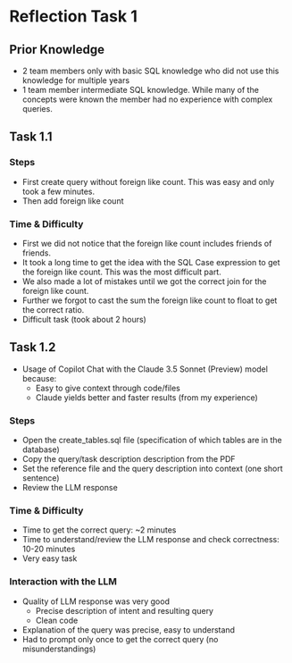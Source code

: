 # Reflection Task 1

## Prior Knowledge

- 2 team members only with basic SQL knowledge who did not use this knowledge for multiple years
- 1 team member intermediate SQL knowledge. While many of the concepts were known the member had no experience with complex queries.

## Task 1.1

### Steps

- First create query without foreign like count. This was easy and only took a few minutes.
- Then add foreign like count

### Time & Difficulty

- First we did not notice that the foreign like count includes friends of friends.
- It took a long time to get the idea with the SQL Case expression to get the foreign like count. This was the most difficult part.
- We also made a lot of mistakes until we got the correct join for the foreign like count.
- Further we forgot to cast the sum the foreign like count to float to get the correct ratio.
- Difficult task (took about 2 hours)

## Task 1.2

- Usage of Copilot Chat with the Claude 3.5 Sonnet (Preview) model because:
  - Easy to give context through code/files
  - Claude yields better and faster results (from my experience)

### Steps

- Open the create_tables.sql file (specification of which tables are in the database)
- Copy the query/task description description from the PDF
- Set the reference file and the query description into context (one short sentence)
- Review the LLM response

### Time & Difficulty

- Time to get the correct query: ~2 minutes
- Time to understand/review the LLM response and check correctness: 10-20 minutes
- Very easy task

### Interaction with the LLM

- Quality of LLM response was very good
  - Precise description of intent and resulting query
  - Clean code
- Explanation of the query was precise, easy to understand
- Had to prompt only once to get the correct query (no misunderstandings)
